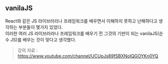 ## vanilaJS

React와 같은 JS 라이브러리나 프레임워크를 배우면서 이해하지 못하고 난해하다고 생각하는 부분들이 몇가지 있었다. <br/>
이러한 여러 JS 라이브러라나 프레임워크를 배우기 전 그것의 기반이 되는 vanilaJS(순수 JS)를 배우는 것이 맞다고 생각했다. <br/>

> 강의 자료 : https://www.youtube.com/channel/UCUpJs89fSBXNolQGOYKn0YQ </br>
